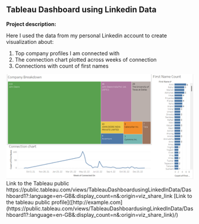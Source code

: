 ## Tableau Dashboard using Linkedin Data

**Project description:** 

Here I used the data from my personal Linkedin account to create visualization about:
1. Top company profiles I am connected with
2. The connection chart plotted across weeks of connection
3. Connections with count of first names

<img src="images/Screenshot 2023-01-30 131623.png"/>
Link to the Tableau public https://public.tableau.com/views/TableauDashboardusingLinkedInData/Dashboard1?:language=en-GB&:display_count=n&:origin=viz_share_link
[Link to the tableau public profile]([http://example.com](https://public.tableau.com/views/TableauDashboardusingLinkedInData/Dashboard1?:language=en-GB&:display_count=n&:origin=viz_share_link)/)
